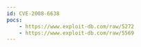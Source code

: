 ```yaml
---
id: CVE-2008-6638
pocs:
    - https://www.exploit-db.com/raw/5272
    - https://www.exploit-db.com/raw/5569
---
```

